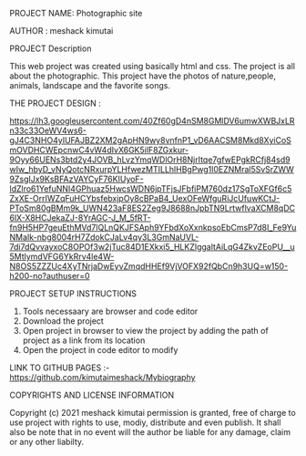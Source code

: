PROJECT NAME: Photographic site

AUTHOR      : meshack kimutai

PROJECT Description

This web project was created using basically html and css.
The project is all about the photographic. This project have the photos of nature,people, animals, landscape and the favorite songs.

THE PROJECT DESIGN :

https://lh3.googleusercontent.com/40Zf60gD4nSM8GMlDV6umwXWBJxLRn33c33OeWV4ws6-gJ4C3NHO4yIUFAJBZ2XM2gApHN9wy8vnfnP1_vD6AACSM8Mkd8XyiCoSmOVDHCWEpcnwC4vW4dIvX6GK5ilF8ZGxkur-9Oyy66UENs3btd2y4JOVB_hLvzYmqWDlOrH8NjrItqe7gfwEPgkRCfj84sd9wIw_hbyD_vNyQotcNRxurpYLHfwezMTILLhlHBgPwg1l0EZNMral5SvSrZWW9ZsgIJx9KsBFAzVAYCyF76KIUyoF-ldZlro61YefuNNI4GPhuaz5HwcsWDN6jpTFjsJFbfiPM760dz17SgToXFGf6c5ZxXE-OrrIWZqFuHCYbsfebxjpOy8cBPaB4_UexOFeWfguRiJcUfuwKCtJ-PToSm80gBMm9k_UWN423aF8ES2Zeg9J8688nJpbTN9LrtwflvaXCM8qDC6lX-X8HCJekaZJ-8YrAGC-J_M_5fRT-fn9H5HP7geuEthMVd7lQLnQKJFSAph9YFbdXoXxnkpsoEbCmsP7d8I_Fe9YuNMaIk-nbg8004rH7ZdokCJaLv4qy3L3GmNaUVL-7di7dQvvayxoC8OPOf3w2jTuc84D1EXkxi5_HLKZIggaltAiLqG4ZkvZEoPU__u5MtlymdVFG6YkRrv4le4W-N8OS5ZZZUc4XyTNrjaDwEyvZmqdHHEf9VjVOFX92fQbCn9h3UQ=w150-h200-no?authuser=0

PROJECT SETUP INSTRUCTIONS
1. Tools necessaary are browser and code editor
2. Download the project
3. Open project in browser to view the project by adding the path of project as a link from its location
4. Open the project in code editor to modify


LINK TO GITHUB PAGES :-
https://github.com/kimutaimeshack/Mybiography


COPYRIGHTS AND LICENSE INFORMATION

Copyright (c) 2021 meshack kimutai
permission is granted, free of charge to use project with rights to use, modiy, distribute and even publish.
It shall also be note that in no event will the author be liable for any damage, claim or any other liabilty.
